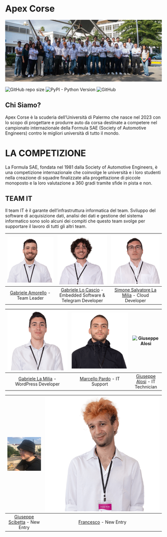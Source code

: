 # Apex Corse

![Project's banner](./Resources/Banners/banner.jpg)

![GitHub repo size](https://img.shields.io/github/repo-size/Formula-SAE/IT)
![PyPI - Python Version](https://img.shields.io/pypi/pyversions/SQLAlchemy)
![GitHub](https://img.shields.io/github/license/Formula-SAE/IT)


## Chi Siamo?

Apex Corse è la scuderia dell’Università di Palermo che nasce nel 2023 con lo scopo di progettare e produrre auto da 
corsa destinate a competere nel campionato internazionale della Formula SAE (Society of Automotive Engineers) contro le
migliori università di tutto il mondo.

# LA COMPETIZIONE

La Formula SAE, fondata nel 1981 dalla Society of Automotive Engineers, è una competizione internazionale che coinvolge 
le università e i loro studenti nella creazione di squadre finalizzate alla progettazione di piccole monoposto e la loro
valutazione a 360 gradi tramite sfide in pista e non.


## TEAM IT

Il team IT è il garante dell’infrastruttura informatica del team. Sviluppo del software di acquisizione dati, analisi 
dei dati e gestione del sistema informatico sono solo alcuni dei compiti che questo team svolge per supportare il lavoro
di tutti gli altri team.


| ![Gabriele Amorello](./Resources/Members/GabrieleAmorello.png) | ![Gabriele Lo Cascio](./Resources/Members/GabrieleLoCascio.png) | ![Simone Salvatore La Milia](./Resources/Members/SimoneSalvatoreLaMilia.png) |
|:--------------------------------------------------------------:|:---------------------------------------------------------------:|:--------------------------------------------------------------------------:|
| [Gabriele Amorello](https://www.linkedin.com/in/gabriele-salvatore-amorello-808954180/) - Team Leader | [Gabriele Lo Cascio](https://www.linkedin.com/in/gabriele-locascio/) - Embedded Software & Telegram Developer | [Simone Salvatore La Milia]() - Cloud Developer |

| ![Gabriele La Milia](./Resources/Members/GabrieleLaMilia.png) | ![Marcello Pardo](./Resources/Members/MarcelloPardo.png) | ![Giuseppe Alosi](./Resources/Members/GiuseppeAlosi.jpg) |
|:-------------------------------------------------------------:|:-------------------------------------------------------:|:-------------------------------------------------------:|
| [Gabriele La Milia](https://www.linkedin.com/in/gabrielelm/) - WordPress Developer | [Marcello Pardo]() - IT Support | [Giuseppe Alosi](https://www.linkedin.com/in/giuseppe-alosi-47a898202/) - IT Technician |

| ![Giuseppe Scibetta](./Resources/Members/GiuseppeScibetta.png) | ![Francesco](./Resources/Members/Francesco.png) |
|:-------------------------------------------------------------:|:----------------------------------------------:|
| [Giuseppe Scibetta](https://www.linkedin.com/in/giuseppeshib/) - New Entry | [Francesco]() - New Entry |


